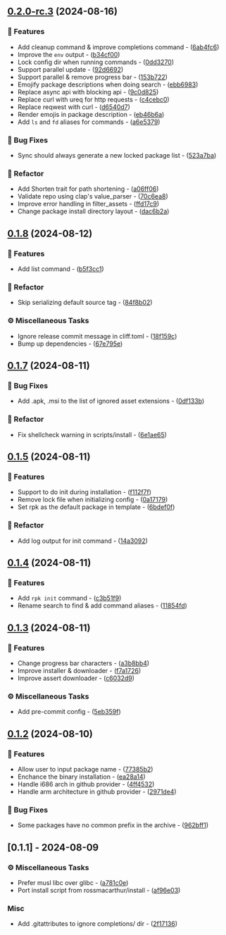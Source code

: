 
## [0.2.0-rc.3](https://github.com/wfxr/rpk/compare/v0.1.8..0.2.0-rc.3) (2024-08-16)

### 🚀 Features

- Add cleanup command & improve completions command - ([6ab4fc6](https://github.com/wfxr/rpk/commit/6ab4fc6e19711d4dc16df78edcaf1e9776d68d0c))
- Improve the `env` output - ([b34cf00](https://github.com/wfxr/rpk/commit/b34cf006e0b4369dab7e4225d414b59345fbbb28))
- Lock config dir when running commands - ([0dd3270](https://github.com/wfxr/rpk/commit/0dd327033fbae268c1feb4defc9a9712deab7210))
- Support parallel update - ([92d6692](https://github.com/wfxr/rpk/commit/92d6692d41fd7374d6fb55af9f5220728b729787))
- Support parallel & remove progress bar - ([153b722](https://github.com/wfxr/rpk/commit/153b722f9d73663cd35a8628ae050ddccbea4c0a))
- Emojify package descriptions when doing search - ([ebb6983](https://github.com/wfxr/rpk/commit/ebb6983fd69608b30dfd2db848c7c6b57724444e))
- Replace async api with blocking api - ([9c0d825](https://github.com/wfxr/rpk/commit/9c0d825eb9c8a3c962c1fd6cb3e95dbc4faf5878))
- Replace curl with ureq for http requests - ([c4cebc0](https://github.com/wfxr/rpk/commit/c4cebc089221c90933b12f5b6e16ec7669d34730))
- Replace reqwest with curl - ([d6540d7](https://github.com/wfxr/rpk/commit/d6540d7e5afbdf28fea536106c6c305524ae1f81))
- Render emojis in package description - ([eb46b6a](https://github.com/wfxr/rpk/commit/eb46b6a547e769730039fa81ce9d4ff855d237b2))
- Add `ls` and `fd` aliases for commands - ([a6e5379](https://github.com/wfxr/rpk/commit/a6e5379c8812f8e0389acb535e26f59e0f3e85c7))

### 🐛 Bug Fixes

- Sync should always generate a new locked package list - ([523a7ba](https://github.com/wfxr/rpk/commit/523a7bac6adb1e0cece5bd2a94f80ef19258f74d))

### 🚜 Refactor

- Add Shorten trait for path shortening - ([a06ff06](https://github.com/wfxr/rpk/commit/a06ff06cea31b1a091d4f09e97a2a126bfc77868))
- Validate repo using clap's value_parser - ([70c6ea8](https://github.com/wfxr/rpk/commit/70c6ea8ac6dec38abf20d80c469b14b4eb0953c7))
- Improve error handling in filter_assets - ([ffd17c9](https://github.com/wfxr/rpk/commit/ffd17c94c107e117b6cd6208e8ff11de9d7f6346))
- Change package install directory layout - ([dac6b2a](https://github.com/wfxr/rpk/commit/dac6b2a3b2225cf2266a06c90f1399bd34760187))

## [0.1.8](https://github.com/wfxr/rpk/compare/v0.1.7..v0.1.8) (2024-08-12)

### 🚀 Features

- Add list command - ([b5f3cc1](https://github.com/wfxr/rpk/commit/b5f3cc1e34103b0bb1e7dac06b29f6d8cd6390cb))

### 🚜 Refactor

- Skip serializing default source tag - ([84f8b02](https://github.com/wfxr/rpk/commit/84f8b02b59a80f07a6205f78a7513722f8288953))

### ⚙️ Miscellaneous Tasks

- Ignore release commit message in cliff.toml - ([18f159c](https://github.com/wfxr/rpk/commit/18f159ca476703748b79411ee49c513d724dbb85))
- Bump up dependencies - ([67e795e](https://github.com/wfxr/rpk/commit/67e795e44b901e37a85c9dbbcbd0e7d74c8a7e50))

## [0.1.7](https://github.com/wfxr/rpk/compare/v0.1.6..v0.1.7) (2024-08-11)

### 🐛 Bug Fixes

- Add .apk, .msi to the list of ignored asset extensions - ([0df133b](https://github.com/wfxr/rpk/commit/0df133b58170b6427b5b964290cad97d2a998d90))

### 🚜 Refactor

- Fix shellcheck warning in scripts/install - ([6e1ae65](https://github.com/wfxr/rpk/commit/6e1ae6594eda8d6949ef1a1bb37208023b93777d))

## [0.1.5](https://github.com/wfxr/rpk/compare/v0.1.4..v0.1.5) (2024-08-11)

### 🚀 Features

- Support to do init during installation - ([f112f7f](https://github.com/wfxr/rpk/commit/f112f7f8d573ce30b9c2e5411c29e187e8881318))
- Remove lock file when initializing config - ([0a17179](https://github.com/wfxr/rpk/commit/0a17179a956ded5138c7c713813e8d9f707f9df4))
- Set rpk as the default package in template - ([6bdef0f](https://github.com/wfxr/rpk/commit/6bdef0fe5d483b6eae4af0a33534462ec9c32886))

### 🚜 Refactor

- Add log output for init command - ([14a3092](https://github.com/wfxr/rpk/commit/14a3092ce2a2f9aa4cc1d6b4c6a3753833af9166))

## [0.1.4](https://github.com/wfxr/rpk/compare/v0.1.3..v0.1.4) (2024-08-11)

### 🚀 Features

- Add `rpk init` command - ([c3b51f9](https://github.com/wfxr/rpk/commit/c3b51f988c5e3a9c4a88542185601f6837c2452e))
- Rename search to find & add command aliases - ([11854fd](https://github.com/wfxr/rpk/commit/11854fdf687b03d65a6bab5e055386343b9e7c91))

## [0.1.3](https://github.com/wfxr/rpk/compare/v0.1.2..v0.1.3) (2024-08-11)

### 🚀 Features

- Change progress bar characters - ([a3b8bb4](https://github.com/wfxr/rpk/commit/a3b8bb4f51bb84bca85283689f834d5652b11a5e))
- Improve installer & downloader - ([f7a1726](https://github.com/wfxr/rpk/commit/f7a17263424b39d1356db7b0c785f938e4ec4cb0))
- Improve assert downloader - ([c6032d9](https://github.com/wfxr/rpk/commit/c6032d9d4da4d065cd2fd7ae9153fa19e4fd972a))

### ⚙️ Miscellaneous Tasks

- Add pre-commit config - ([5eb359f](https://github.com/wfxr/rpk/commit/5eb359f65cd92bc312f2ffb4867b79a5c28bbb10))

## [0.1.2](https://github.com/wfxr/rpk/compare/v0.1.1..v0.1.2) (2024-08-10)

### 🚀 Features

- Allow user to input package name - ([77385b2](https://github.com/wfxr/rpk/commit/77385b2023a8eb118d08ed99ba28076b841153c9))
- Enchance the binary installation - ([ea28a14](https://github.com/wfxr/rpk/commit/ea28a14c49c55f110e2be96e4b2477754d9674b3))
- Handle i686 arch in github provider - ([4ff4532](https://github.com/wfxr/rpk/commit/4ff45328e44f4bfb2213fad3dcbf85c1d149fa3e))
- Handle arm architecture in github provider - ([2971de4](https://github.com/wfxr/rpk/commit/2971de470d7cf289c3219a1ab926ecf22efacc3d))

### 🐛 Bug Fixes

- Some packages have no common prefix in the archive - ([962bff1](https://github.com/wfxr/rpk/commit/962bff16cd7176c395bb0d0264149cfc9d923efb))

## [0.1.1] - 2024-08-09

### ⚙️ Miscellaneous Tasks

- Prefer musl libc over glibc - ([a781c0e](https://github.com/wfxr/rpk/commit/a781c0e52d9c6b3414cedcefabe6e30298066429))
- Port install script from rossmacarthur/install - ([af96e03](https://github.com/wfxr/rpk/commit/af96e03047cb2af0f9801948cfdcbdd0984fd9b4))

### Misc

- Add .gitattributes to ignore completions/ dir - ([2f17136](https://github.com/wfxr/rpk/commit/2f171361771dee3a4af02cb211bdef09d00e8757))

<!-- generated by git-cliff -->
